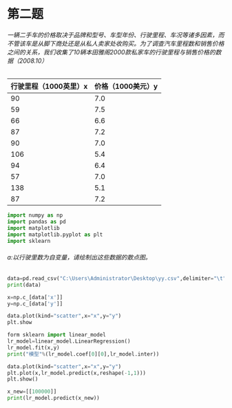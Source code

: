 # 第二题

###### 一辆二手车的价格取决于品牌和型号、车型年份、行驶里程、车况等诸多因素，而不管该车是从脚下商处还是从私人卖家处收购买。为了调查汽车里程数和销售价格之间的关系，我们收集了10辆本田雅阁2000款私家车的行驶里程与销售价格的数据（2008.10）

| 行驶里程（1000英里）x | 价格（1000美元）y |
| --------------------- | ----------------- |
| 90                    | 7.0               |
| 59                    | 7.5               |
| 66                    | 6.6               |
| 87                    | 7.2               |
| 90                    | 7.0               |
| 106                   | 5.4               |
| 94                    | 6.4               |
| 57                    | 7.0               |
| 138                   | 5.1               |
| 87                    | 7.2               |

```python
import numpy as np
import pandas as pd
import matplotlib
import matplotlib.pyplot as plt
import sklearn
```

###### a:以行驶里数为自变量，请绘制出这些数据的散点图。

```python
data=pd.read_csv("C:\Users\Administrator\Desktop\yy.csv",delimiter="\t")
print(data)
```

```python
x=np.c_[data['x']]
y=np.c_[data['y']]
```

```python
data.plot(kind="scatter",x="x",y="y")
plt.show
```

```python
form sklearn import linear_model
lr_model=linear_model.LinearRegression()
lr_model.fit(x,y)
print("模型"%(lr_model.coef[0][0],lr_model.inter))
```

```python
data.plot(kind="scatter",x="x",y="y")
plt.plot(x,lr_model.predict(x,reshape(-1,1)))
plt.show()
```

```python
x_new=[[100000]]
print(lr_model.predict(x_new))
```

